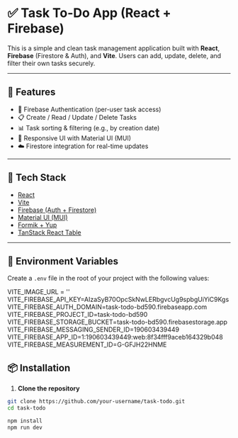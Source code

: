 # ✅ Task To-Do App (React + Firebase)

This is a simple and clean task management application built with **React**, **Firebase** (Firestore & Auth), and **Vite**. Users can add, update, delete, and filter their own tasks securely.

---

## 🚀 Features

- 🔐 Firebase Authentication (per-user task access)
- 📋 Create / Read / Update / Delete Tasks
- 📊 Task sorting & filtering (e.g., by creation date)
- 🎨 Responsive UI with Material UI (MUI)
- ☁️ Firestore integration for real-time updates

---

## 🧰 Tech Stack

- [React](https://reactjs.org/)
- [Vite](https://vitejs.dev/)
- [Firebase (Auth + Firestore)](https://firebase.google.com/)
- [Material UI (MUI)](https://mui.com/)
- [Formik + Yup](https://formik.org/)
- [TanStack React Table](https://tanstack.com/table)

---

## 🔐 Environment Variables

Create a `.env` file in the root of your project with the following values:

VITE_IMAGE_URL = ''
VITE_FIREBASE_API_KEY=AIzaSyB70OpcSkNwLERbgvcUg9spbgUiYiC9Kgs
VITE_FIREBASE_AUTH_DOMAIN=task-todo-bd590.firebaseapp.com
VITE_FIREBASE_PROJECT_ID=task-todo-bd590
VITE_FIREBASE_STORAGE_BUCKET=task-todo-bd590.firebasestorage.app
VITE_FIREBASE_MESSAGING_SENDER_ID=190603439449
VITE_FIREBASE_APP_ID=1:190603439449:web:8f34fff9aceb164329b048
VITE_FIREBASE_MEASUREMENT_ID=G-GFJH22HNME

## 📦 Installation

1. **Clone the repository**

```bash
git clone https://github.com/your-username/task-todo.git
cd task-todo

npm install
npm run dev
